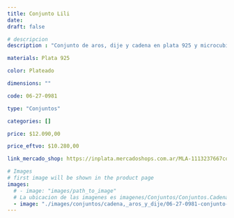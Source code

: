 ```yaml
---
title: Conjunto Lili
date: 
draft: false

# descripcion
description : "Conjunto de aros, dije y cadena en plata 925 y microcubic. Largo de cadena 40, 45 o 50 a elección."

materials: Plata 925

color: Plateado

dimensions: ""

code: 06-27-0981

type: "Conjuntos"

categories: []

price: $12.090,00

price_eftvo: $10.280,00

link_mercado_shop: https://inplata.mercadoshops.com.ar/MLA-1113237667conjunto-lili-_JM

# Images
# first image will be shown in the product page
images:
  # - image: "images/path_to_image"
  # La ubicacion de las imagenes es imagenes/Conjuntos/Conjuntos.Cadena, aros y dije/06-27-0981-conjunto-lili
  - image: "./images/conjuntos/cadena,_aros_y_dije/06-27-0981-conjunto-lili.jpg"
---
```

